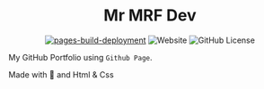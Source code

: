<div align="center">

# Mr MRF Dev

[![pages-build-deployment](https://github.com/Mr-MRF-Dev/Mr-MRF-Dev.github.io/actions/workflows/pages/pages-build-deployment/badge.svg?branch=master)](https://github.com/Mr-MRF-Dev/Mr-MRF-Dev.github.io/actions/workflows/pages/pages-build-deployment)
![Website](https://img.shields.io/website?down_message=offline&label=site&up_message=online&url=http%3A%2F%2FMr-MRF-Dev.github.io)
![GitHub License](https://img.shields.io/github/license/Mr-MRF-Dev/Mr-MRF-Dev.github.io)

</div>

My GitHub Portfolio using `Github Page`.

Made with 🌾 and Html & Css
